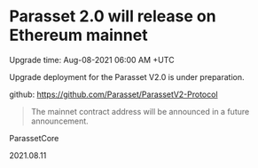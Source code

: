# Parasset 2.0 will release on Ethereum mainnet

Upgrade time: Aug-08-2021 06:00 AM +UTC

Upgrade deployment for the Parasset V2.0 is under preparation.

github: https://github.com/Parasset/ParassetV2-Protocol

> The mainnet contract address will be announced in a future announcement.

ParassetCore

2021.08.11
